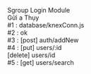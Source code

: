Sgroup Login Module 
<br>
Gửi a Thụy
<br>
#1 : database/knexConn.js
<br>
#2 : ok
<br>
#3 : [post] auth/addNew
<br>
#4 : [put] users/:id
<br>
<tab>  [delete] users/id
	 <br>
#5 : [get] users/search
<br>

